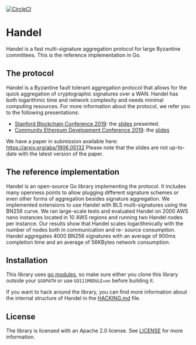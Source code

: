 [![CircleCI](https://circleci.com/gh/ConsenSys/handel.svg?style=svg)](https://circleci.com/gh/ConsenSys/handel)

# Handel

Handel is a fast multi-signature aggregation protocol for large Byzantine
committees. This is the reference implementation in Go.

## The protocol

Handel is a Byzantine fault tolerant aggregation protocol that allows for the
quick aggregation of cryptographic signatures over a WAN.  Handel has both
logarithmic time and network complexity and needs minimal computing resources.
For more information about the protocol, we refer you to the following
presentations:
+ [Stanford Blockchain Conference 2019](https://cyber.stanford.edu/sbc19): the [slides](https://docs.google.com/presentation/d/1fL0mBF5At4ojW0HhbvBQ2yJHA3_q8q8kiioC6WvY9g4/edit?usp=sharing) presented.
+ [Community Ethereum Development Conference 2019](https://www.edcon.io/): the
  [slides](https://pandax-statics.oss-cn-shenzhen.aliyuncs.com/statics/1225469768899493.pdf)

We have a paper in submission available here: https://arxiv.org/abs/1906.05132
Please note that the slides are not up-to-date with the latest version of the
paper.

## The reference implementation 

Handel is an open-source Go library implementing the protocol. It includes many
openness points to allow plugging different signature schemes or even other
forms of aggregation besides signature aggregation. We implemented extensions to
use Handel with BLS multi-signatures using the BN256 curve.  We ran large-scale
tests and evaluated Handel on 2000 AWS nano instances located in 10 AWS regions
and running two Handel nodes per instance. Our results show that Handel scales
logarithmically with the number of nodes both in communication and re- source
consumption. Handel aggregates 4000 BN256 signatures with an average of 900ms
completion time and an average of 56KBytes network consumption.

## Installation

This library uses [go modules](https://github.com/golang/go/wiki/Modules), so
make sure either you clone this library outside your `$GOPATH` or use
`GO111MODULE=on` before building it.

If you want to hack around the library, you can find more information about the
internal structure of Handel in the
[HACKING.md](https://github.com/consensys/handel/blob/master/HACKING.md) file.

## License

The library is licensed with an Apache 2.0 license. See
[LICENSE](https://github.com/consensys/handel/blob/master/LICENSE) for more
information.
